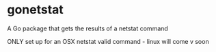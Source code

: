 gonetstat
=========

A Go package that gets the results of a netstat command

ONLY set up for an OSX netstat valid command - linux will come v soon
